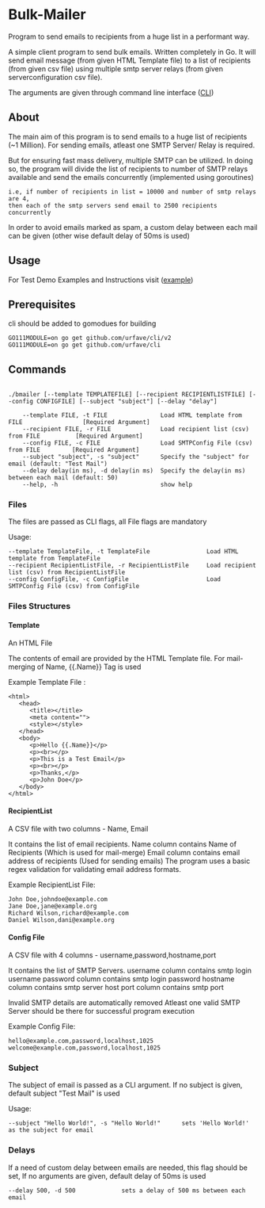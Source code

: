 # Bulk-Mailer
Program to send emails to recipients from a huge list in a performant way.

A simple client program to send bulk emails. Written completely in Go. It will send email message (from given HTML Template file) to a list of recipients (from given csv file) using multiple smtp server relays (from given serverconfiguration csv file).

The arguments are given through command line interface ([CLI](https://github.com/urfave/cli))



## About

The main aim of this program is to send emails to a huge list of recipients (~1 Million). For sending emails, atleast one SMTP Server/ Relay is required.

But for ensuring fast mass delivery, multiple SMTP can be utilized. In doing so, the program will divide the list of recipients to number of SMTP relays available and send the emails concurrently  (implemented using goroutines)

    i.e, if number of recipients in list = 10000 and number of smtp relays are 4,
    then each of the smtp servers send email to 2500 recipients concurrently

In order to avoid emails marked as spam, a custom delay between each mail can be given (other wise default delay of 50ms is used)


## Usage

For Test Demo Examples and Instructions visit ([example](/example))

## Prerequisites

cli should be added to gomodues for building

    GO111MODULE=on go get github.com/urfave/cli/v2
    GO111MODULE=on go get github.com/urfave/cli

## Commands

```

./bmailer [--template TEMPLATEFILE] [--recipient RECIPIENTLISTFILE] [--config CONFIGFILE] [--subject "subject"] [--delay "delay"]

    --template FILE, -t FILE               Load HTML template from FILE                 [Required Argument]
    --recipient FILE, -r FILE              Load recipient list (csv) from FILE          [Required Argument]
    --config FILE, -c FILE                 Load SMTPConfig File (csv) from FILE         [Required Argument]
    --subject "subject", -s "subject"      Specify the "subject" for email (default: "Test Mail")
    --delay delay(in ms), -d delay(in ms)  Specify the delay(in ms) between each mail (default: 50)
    --help, -h                             show help

```

### Files

The files are passed as CLI flags, all File flags are mandatory

Usage:

    --template TemplateFile, -t TemplateFile                Load HTML template from TemplateFile
    --recipient RecipientListFile, -r RecipientListFile     Load recipient list (csv) from RecipientListFile
    --config ConfigFile, -c ConfigFile                      Load SMTPConfig File (csv) from ConfigFile

### Files Structures

#### Template

An HTML File

The contents of email are provided by the HTML Template file. 
For mail-merging of Name, {{.Name}} Tag is used

Example Template File :
```
<html>
   <head>
      <title></title>
      <meta content="">
      <style></style>
   </head>
   <body>
      <p>Hello {{.Name}}</p>
      <p><br></p>
      <p>This is a Test Email</p>
      <p><br></p>
      <p>Thanks,</p>
      <p>John Doe</p>
   </body>
</html>
```

#### RecipientList

A CSV file with two columns - Name, Email

It contains the list of email recipients. 
Name column contains Name of Recipients (Which is used for mail-merge)
Email column contains email address of recipients (Used for sending emails)
The program uses a basic regex validation for validating email address formats.

Example RecipientList File:
```
John Doe,johndoe@example.com
Jane Doe,jane@example.org
Richard Wilson,richard@example.com
Daniel Wilson,dani@example.org

``` 

#### Config File

A CSV file with 4 columns - username,password,hostname,port

It contains the list of SMTP Servers. 
username column contains smtp login username 
password column contains smtp login password
hostname column contains smtp server host
port column contains smtp port

Invalid SMTP details are automatically removed
Atleast one valid SMTP Server should be there for successful program execution

Example Config File:
```
hello@example.com,password,localhost,1025
welcome@example.com,password,localhost,1025
``` 
### Subject

The subject of email is passed as a CLI argument. 
If no subject is given, default subject "Test Mail" is used

Usage:

    --subject "Hello World!", -s "Hello World!"      sets 'Hello World!' as the subject for email

### Delays

If a need of custom delay between emails are needed, this flag should be set,
If no arguments are given, default delay of 50ms is used

    --delay 500, -d 500             sets a delay of 500 ms between each email



